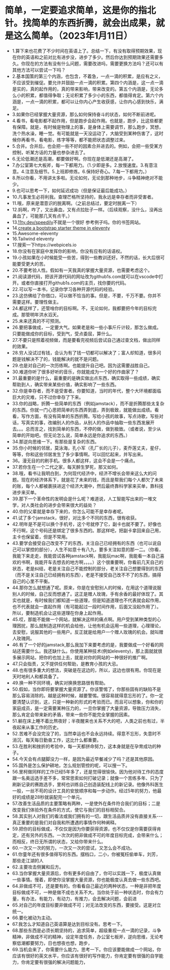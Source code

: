 # 简单，一定要追求简单，这是你的指北针。找简单的东西折腾，就会出成果，就是这么简单。（2023年1月11日） 

- 1.算下来也花费了不少时间在英语上了。总结一下，有没有取得预期效果，现在你的英语和之前对比有进步没，进步了多少。然后你达到预期效果还需要多久。你现在的方法有没有什么问题，需要改进吗，需要更换方法吗？还可以有其他方法可以尝试一下吗？
- 2.基本国策的第三个内涵，也包含，不着急，一点一滴的积累，是应有之义，不应该受到催促。要允许并鼓励一点一滴的积累。第四个内涵是，这一点一滴是实的，真的起作用的，真的带来影响，带来改变的。第五个内涵是，无论多么小的积累，都值得争取；无论积累了多少小的东西，都值得肯定。第六个内涵是，一点一滴的积累，都可以让你内心产生收获感，让你内心感到快乐，满足。
- 3.如果你已经掌握大量资源，那么如何保持奋斗的状态，如何不断前进呢。
- 4.看书，看电影都不起作用，但是跑步会起作用。也就是，跑步，比这些都更有保障。就是，有时候是物理上的事，是身体上需要调节，那么跑步，冥想，洗个热水澡，睡一觉。有可能就是一天没运动了，大脑受到某种伤害了，这时候你再看书，看电影，练字等等，都不能把状态调整过来。
- 5.合并。合并后，也会把一些不好的因素合并进去的。例如，会把一些受某方控制，听某方话的力量也参杂进去了。
- 6.无论低潮还是高潮，都要做好啊。你现在是低潮还是高潮了。
- 7.办公室第七大板斧，每一下都用力。（1.少即是多。2.放慢速度。3.有意注意。4.注意及细节。5.上班即修炼。6.保持好奇心。7.每一下都用力。）
- 8.所以你看，不用讲太多啦。无论如何，无论到那种地步，斗争精神绝对不能少。
- 9.也可以思考一下，如何延迟成功（但是保证最后能成功。）
- 10.凡事发生必将利我。查理芒格所坚持的，我永远是幸存者而非受害者。
- 11.哦，原来是潜意识的脱离啊。（之前总结过，要定时脱离一下）
- 12.妈啊，咋了，又出鼻血，又有点拉肚子一样。（后续观察，没什么，没再出鼻血了，可能那几天有点干。）
- 13.[11ty.dev/speedily](https://www.11ty.dev/speedily)不就是一个很好 参考例子吗。你的书签网站。
- 14.[create a bootstrap starter theme in eleventy](https://learneleventyfromscratch.com)
- 15.Awesome-eleventy 
- 16.Tailwind eleventy
- 17.搜索一下https://webpicels.io
- 18.你没有在家庭中发挥你的影响，你没有应有的话语权。
- 19.小孩如果在小时候能受一些苦，得到一些教训还好。不然的话，长大后很可能要受更大的苦。
- 20.不要考验人性。假如有一天我真的掌握大量资源，也需要考虑这个。
- 21.阅读源代码，把该开源代码的网址改为github1s.com就可以在vscode中打开。或者你直接打开github1s.com的主页，找你要的代码。
- 22.可以写一本书，记录你学习各种开源代码的经验。
- 23.这仿佛给了你借口，可以做不恰当的事。但是，不要，千万不要。你并不需要这样。要理性做主。
- 24.都这样了，还管啥你的目标啊。不，无论如何，我都要把今年的目标完成。那管明年洪水滔天。
- 25.未来还真的不可预测。
- 26.要把事做成，一定要大气。如果老是和一些小事斤斤计较，那怎么做成。只要能做成你的目标，受到气，受点委屈，算什么。
- 27.不要只是照着视频做，而是要看完视频后尝试自己通过查文档，做出同样的效果。
- 28.穷人没试过有钱，会认为有了钱一切都可以解决了；富人却知道，很多问题是钱解决不了的，钱能解决的就不是问题。
- 29.也是对自己的一次历练啊。也能提升自己吧。因为这需要战胜自己。
- 30.难道你听了很多好听的音乐，你就能成为一个好的作曲家了？
- 31.最重要的是什么，最重要的是确实做出点东西，确实取得一些成绩，确实帮助到人，确实带来某些价值，确实影响了一些东西。
- 32.你是幸存者，而不是受害者。你要知道，当时的年代，整个大环境都面临巨大的灾难，只不过你幸存了下来。
- 33.你的战略，折腾一些简单的东西（例如jamstack），而不是折腾那些太复杂的东西。你就一门心思把简单的东西弄到底，弄到极致，就能做出成绩。看看，写作方面，有没有简单的东西折腾。写给小孩的故事，写点诗歌，写些对话，写真实的事，改编别人的作品，从别人的作品中抽取一些东西发展开去。。。总而言之，找到简单的东西，不停的做，做到极致。（或者说，至少从简单的开始吧。但无论怎么说，简单永远是你追求的东西。）
- 34.那逆向思维一下。有那些是复杂的东西。
- 35.你小时候的邻居，莫泳海，孔小军（孔厂长的儿子），麦乔莲丈夫，星仔，等等，你和这些邻居发生了多少事情啊。可以回忆起来，并写出来。
- 36。漫无目的的刷手机。很多人都这样，这会不会是一个痛点。
- 37.若你生在一个二代之家，每天醉生梦死，那又如何。
- 38.哦，看书让我明白到，为何现代经济中，经济不增长会带来这么大的问题。现在的经济体系下，就是花了未来的钱，而且是帮我们每个人都欠了未来的账，每个人都被裹挟进这个经济大潮中，然后最终靠科学家来买单，靠科技进步来买单。
- 39.那下一个革命性的发明会是什么呢？难道说，人工智能写出来的一堆文学，对人类社会的进步会带来很大的益处？
- 40.你的父辈就是幸存下来的，你怎么可能不是幸存者呢。
- 41.试了多个jamstack，很好，对比多个不同的东西，很有收获。
- 42.明年是不是可以换个手机号，这个号就停了它，副卡也就不要了。好像也不行啊，这个号码还是绑定了很多东西的。那这样吧，把副卡拿回来自己用，主卡也保留着，但是不常用。
- 43.要学会接受自己改变不了的东西，关注自己已经拥有的东西（也可以说自己可以掌控的部分），人生不如意十有八九，要多关注如意的那一二。（你看，我能下来走走，我能尝试各种jamstack啊，我能玩mac啊，我能看一本自己喜欢的书啊，我能开车去想去的地方啊，。。。）这个很重要啊，你看前几天自己的状态，老是纠结，老是关注自己不能控制的部分，老关注自己想要得到的东西（而不是关注自己已经拥有的东西），老是不接受自己改不不了的东西，搞得自己的心里不平衡。
- 44.那你怎么就想通了呢。原来，你是在安慰别人的时候，在用这个道理说服别人的时候，自己反而想通了。这正是赠人玫瑰，手有余香的最好体现了。其实也就是，有时候我们都知道一些道理，但是知道道理也不代表就会起作用，也不代表就会一直起作用（有可能起过一段时间作用，后面又没起作用了）。所以，要制造机会让这些道理在你身上起作用。
- 45.哎，那能不能做一个网站，就解决这样的痛点啊。用户受到某种类型的心理困扰，那么就制造这样的机会给他，让他有机会运用一些道理，心理理论，去安慰，说服其他的一些用户。反正就是给用户一个赠人玫瑰的机会。就叫赠人玫瑰网。
- 46.有了一个好的jamstack,那么我加下来要考虑的是，我要做成一个好看的网站还需要什么。我还缺什么。你使用某种技术(例如eleventy)，那上面就就很多展示网站，把你的也加上去，就是对你的网站的一种很好的推广啊。
- 47.只会指责，又不提供任何帮助，是教育小孩的大忌。
- 48.也有很多重大的想法，突破是在这边的，所以，这边也很有用。你现在是天时地利人和都具备了。
- 49.换一种不同环境，确实对换换思路很有帮助。
- 50.假如，当你即将要掌握大量资源了。你该警惕了，你那些固有的缺陷不是那么容易消除的。越是这种时候，越要警惕。很容易就得意忘形的了。你一定要清楚认识到，这，只是一种新的形式的考验而已。而且可以想象，你和你的家庭成员，是一定需要某种压力的，一旦你掌握了大量资源，导致压力消失，那么肯定会带来新的矛盾，带来一些你不能完全掌握的因素。
- 51.躺在床上睡不着比熬夜好；半夜醒来也关系不大的吧，人类之前也有过，半夜起来从事工作的历史。
- 52.苦难不会没完没了的，当然幸运也不会永远持续。得意不忘形，失意时不消沉，每天每日勤奋工作，这比什么都重要。
- 53.在胜利和挫折的考验中，每一天都拼命努力，这本身就是在孕育成功的种子。
- 54.今天会有点腿脚没力一样，是因为最近早餐减少了吗？还是其他原因。
- 55.国外是怎么保护耕地，怎么规划管控的呢，可以搜一下。
- 56.里柯做同样的工作已经5年多了，还是觉得很愉快。因为他对待工作的态度跟一名奥运选手差不多，常常思索如何打破记录；就像一个苦练多年、只为了刷新记录的赛跑选手，里柯也训练自己创造装配线上的新记录。他像外科医生一般，一丝不苟的设计工具的安放顺序和每一步动作。经过5年的努力，他最好的成绩是28秒就装配完一个单元。
- 57.改善生活品质的主要策略有两种，一是使外在条件符合我们的目标；二是改变我们体验外在条件的方式，使它与我们的目标相契合。
- 58.其实别人对我们的看法或我们拥有的一切，跟生活品质并没有直接关系---真正重要的是我们对自我和所遭遇的事情作何种阐释。
- 59.把你的目标做成，不仅仅是因为你要获得资源，也不仅仅是你需要获得肯定，还有另外的东西。一次次的把非做成不可的年度目标完成，会带来什么；而相反，终日无所谓的状态，又给你带来什么。
- 60.一次又一次的努力，一次又一次的尝试，又怎么会不成功。
- 61.你童年还有很多值得写的东西。摆档口，二小，你被冤枉偷单车，刘芳，那些走江湖的人
- 62.主要攻击侧翼和后方。
- 63.当你掌握大量资源后，你有更多的自由了，你可以实践一下，极度认真做一些事情。慢着，即使你没掌握大量资源，你也能极度认真去做一些东西吧。
- 64.非做成不可，还是要有的。你看看自己最近的两种状态，一种是非把年度目标做成不可，一种是做不成也关系不大。当你处于前一种状态时，你会有力量，有办法，有能力，有动力，有推力，会去解决问题，会前进
- 65.对自己的年度目标要非做成不可；对无法改变的东西，要接受。这是对立统一。
- 66.要化被动为主动。
- 67.我怎么才知道自己英语算是达到目标没有。思考一下。
- 68.那些东西是必须长期坚持的，追求简单，超级重视一点一滴的记录，斗争精神，非做成不可的精神，设定年度任务，办公室七板斧，逆向思维，无论考察低潮都要努力，日也想夜也想，跑步，
- 69.当机会来了，你需要什么能力。思考一下。你应该要能做成一个网站，你应该有很好的英文水平，你应该有很好的写作能力，你肯定要有很强的自学能力，你肯定要有很强的解决问题能力，

